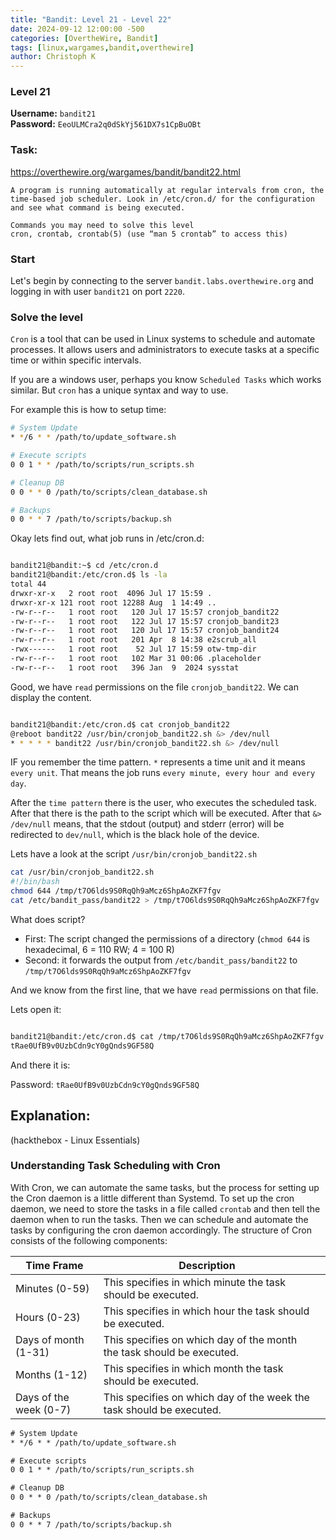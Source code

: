 ```yaml
---
title: "Bandit: Level 21 - Level 22"
date: 2024-09-12 12:00:00 -500 
categories: [OvertheWire, Bandit]
tags: [linux,wargames,bandit,overthewire]
author: Christoph K
---
```

<!-- Change LEVELS -->

### Level 21

**Username:** `bandit21`  
**Password:** `EeoULMCra2q0dSkYj561DX7s1CpBuOBt`

### Task:
https://overthewire.org/wargames/bandit/bandit22.html

<!-- PICTURE FROM TASK -->
    A program is running automatically at regular intervals from cron, the time-based job scheduler. Look in /etc/cron.d/ for the configuration and see what command is being executed.

    Commands you may need to solve this level
    cron, crontab, crontab(5) (use “man 5 crontab” to access this)

<!-- change username bandit!! -->

### Start

Let's begin by connecting to the server `bandit.labs.overthewire.org` and logging in with user `bandit21` on port `2220`.



<!-- CHANGE COMMANDS IF NECCESSARY -->


### Solve the level

`Cron` is a tool that can be used in Linux systems to schedule and automate processes. It allows users and administrators to execute tasks at a specific time or within specific intervals.

If you are a windows user, perhaps you know `Scheduled Tasks` which works similar. But `cron` has a unique syntax and way to use.

For example this is how to setup time:
```bash
# System Update
* */6 * * /path/to/update_software.sh

# Execute scripts
0 0 1 * * /path/to/scripts/run_scripts.sh

# Cleanup DB
0 0 * * 0 /path/to/scripts/clean_database.sh

# Backups
0 0 * * 7 /path/to/scripts/backup.sh
```

Okay lets find out, what job runs in /etc/cron.d: 


```bash

bandit21@bandit:~$ cd /etc/cron.d
bandit21@bandit:/etc/cron.d$ ls -la
total 44
drwxr-xr-x   2 root root  4096 Jul 17 15:59 .
drwxr-xr-x 121 root root 12288 Aug  1 14:49 ..
-rw-r--r--   1 root root   120 Jul 17 15:57 cronjob_bandit22
-rw-r--r--   1 root root   122 Jul 17 15:57 cronjob_bandit23
-rw-r--r--   1 root root   120 Jul 17 15:57 cronjob_bandit24
-rw-r--r--   1 root root   201 Apr  8 14:38 e2scrub_all
-rwx------   1 root root    52 Jul 17 15:59 otw-tmp-dir
-rw-r--r--   1 root root   102 Mar 31 00:06 .placeholder
-rw-r--r--   1 root root   396 Jan  9  2024 sysstat
```
Good, we have `read` permissions on the file `cronjob_bandit22`. We can display the content.

```bash

bandit21@bandit:/etc/cron.d$ cat cronjob_bandit22
@reboot bandit22 /usr/bin/cronjob_bandit22.sh &> /dev/null
* * * * * bandit22 /usr/bin/cronjob_bandit22.sh &> /dev/null
```
IF you remember the time pattern. `*` represents a time unit and it means `every unit`. That means the job runs `every minute, every hour and every day`.

After the `time pattern` there is the user, who executes the scheduled task. After that there is the path to the script which will be executed. After that `&> /dev/null` means, that the stdout (output) and stderr (error) will be redirected to `dev/null`, which is the black hole of the device.


Lets have a look at the script `/usr/bin/cronjob_bandit22.sh` 

```bash
cat /usr/bin/cronjob_bandit22.sh
#!/bin/bash
chmod 644 /tmp/t7O6lds9S0RqQh9aMcz6ShpAoZKF7fgv
cat /etc/bandit_pass/bandit22 > /tmp/t7O6lds9S0RqQh9aMcz6ShpAoZKF7fgv
```
What does script?

- First: The script changed the permissions of a directory (`chmod 644` is hexadecimal, 6 = 110 RW;  4 = 100 R)
- Second: it forwards the output from `/etc/bandit_pass/bandit22` to `/tmp/t7O6lds9S0RqQh9aMcz6ShpAoZKF7fgv`

And we know from the first line, that we have `read` permissions on that file.

Lets open it:

```bash

bandit21@bandit:/etc/cron.d$ cat /tmp/t7O6lds9S0RqQh9aMcz6ShpAoZKF7fgv
tRae0UfB9v0UzbCdn9cY0gQnds9GF58Q

```

And there it is:

Password: `tRae0UfB9v0UzbCdn9cY0gQnds9GF58Q`



## Explanation: 
(hackthebox - Linux Essentials)

### Understanding Task Scheduling with Cron

With Cron, we can automate the same tasks, but the process for setting up the Cron daemon is a little different than Systemd. To set up the cron daemon, we need to store the tasks in a file called `crontab` and then tell the daemon when to run the tasks. Then we can schedule and automate the tasks by configuring the cron daemon accordingly. The structure of Cron consists of the following components:

| **Time Frame**         | **Description**                                                       |     |
| ---------------------- | --------------------------------------------------------------------- | --- |
| Minutes (0-59)         | This specifies in which minute the task should be executed.           |     |
| Hours (0-23)           | This specifies in which hour the task should be executed.             |     |
| Days of month (1-31)   | This specifies on which day of the month the task should be executed. |     |
| Months (1-12)          | This specifies in which month the task should be executed.            |     |
| Days of the week (0-7) | This specifies on which day of the week the task should be executed.  |     |

```txt
# System Update
* */6 * * /path/to/update_software.sh

# Execute scripts
0 0 1 * * /path/to/scripts/run_scripts.sh

# Cleanup DB
0 0 * * 0 /path/to/scripts/clean_database.sh

# Backups
0 0 * * 7 /path/to/scripts/backup.sh
```